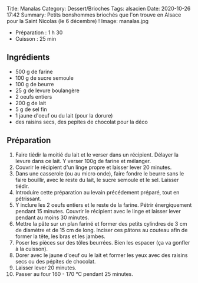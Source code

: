 Title: Manalas
Category: Dessert/Brioches
Tags: alsacien
Date:  2020-10-26 17:42
Summary: Petits bonshommes briochés que l'on trouve en Alsace pour la Saint Nicolas (le 6 décembre) !
Image: manalas.jpg

- Préparation : 1 h 30
- Cuisson : 25 min

## Ingrédients
- 500 g de farine
- 100 g de sucre semoule
- 100 g de beurre
- 25 g de levure boulangère
- 2 oeufs entiers
- 200 g de lait
- 5 g de sel fin
- 1 jaune d'oeuf ou du lait (pour la dorure)
- des raisins secs, des pepites de chocolat pour la déco


## Préparation
1. Faire tiédir la moitié du lait et le verser dans un récipient. Délayer la levure dans ce lait. Y verser 100g de farine et mélanger.
2. Couvrir le récipient d'un linge propre et laisser lever 20 minutes.
3. Dans une casserole (ou au micro onde), faire fondre le beurre sans le faire bouillir, avec le reste du lait, le sucre semoule et le sel. Laisser tiédir.
4. Introduire cette préparation au levain précédement préparé, tout en pétrissant.
5. Y inclure les 2 oeufs entiers et le reste de la farine. Pétrir énergiquement pendant 15 minutes. Couvrir le récipient avec le linge et laisser lever pendant au moins 30 minutes.
6. Mettre la pâte sur un plan fariné et former des petits cylindres de 3 cm de diamètre et de 15 cm de long. Inciser ces pâtons au couteau afin de former la tête, les bras et les jambes. 
7. Poser les pièces sur des tôles beurrées. Bien les espacer (ça va gonfler à la cuisson).
8. Dorer avec le jaune d'oeuf ou le lait et former les yeux avec des raisins secs ou des pépites de chocolat.
9. Laisser lever 20 minutes.
10. Passer au four 160 - 170 °C pendant 25 minutes. 
